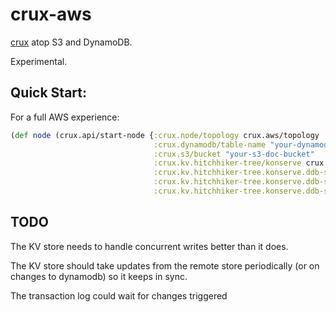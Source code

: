 # crux-aws

[crux](https://juxt.pro/crux/) atop S3 and DynamoDB.

Experimental.

## Quick Start:

For a full AWS experience:

```clojure
(def node (crux.api/start-node {:crux.node/topology crux.aws/topology
                                :crux.dynamodb/table-name "your-dynamodb-tx-table"
                                :crux.s3/bucket "your-s3-doc-bucket"
                                :crux.kv.hitchhiker-tree/konserve crux.kv.hitchhiker-tree.konserve.ddb-s3/ddb-s3-backend
                                :crux.kv.hitchhiker-tree.konserve.ddb-s3/bucket "your-dynamodb-kv-table"
                                :crux.kv.hitchhiker-tree.konserve.ddb-s3/table "your-s3-kv-bucket"
                                :crux.kv.hitchhiker-tree.konserve.ddb-s3/region "us-west-2"}))
```

## TODO

The KV store needs to handle concurrent writes better than it does.

The KV store should take updates from the remote store periodically (or on changes
to dynamodb) so it keeps in sync.

The transaction log could wait for changes triggered